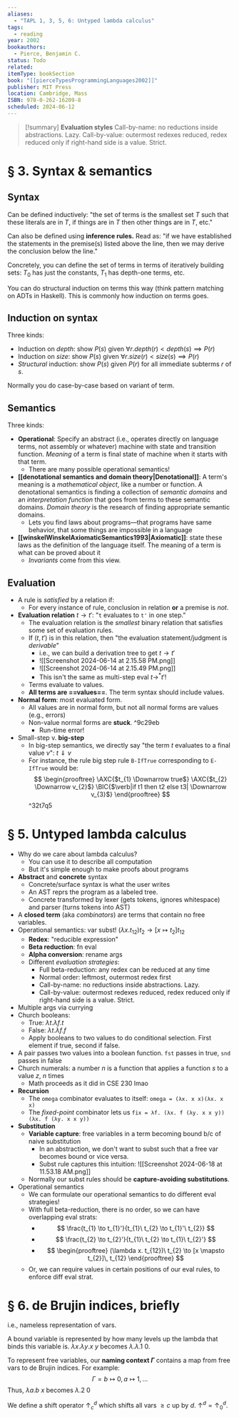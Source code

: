 ```yaml
---
aliases:
  - "TAPL 1, 3, 5, 6: Untyped lambda calculus"
tags:
  - reading
year: 2002
bookauthors:
  - Pierce, Benjamin C.
status: Todo
related: 
itemType: bookSection
book: "[[pierceTypesProgrammingLanguages2002]]"
publisher: MIT Press
location: Cambridge, Mass
ISBN: 978-0-262-16209-8
scheduled: 2024-06-12
---
```

> [!summary]
> **Evaluation styles**
> Call-by-name: no reductions inside abstractions. Lazy.
> Call-by-value: outermost redexes reduced, redex reduced only if right-hand side is a value. Strict.

# § 3. Syntax & semantics

## Syntax

Can be defined inductively: "the set of terms is the smallest set $T$ such that these literals are in $T$, if things are in $T$ then other things are in $T$, etc."

Can also be defined using **inference rules.** Read as: "if we have established the statements in the premise(s) listed above the line, then we may derive the conclusion below the line."

Concretely, you can define the set of terms in terms of iteratively building sets: $T_{0}$ has just the constants, $T_{1}$ has depth-one terms, etc.

You can do structural induction on terms this way (think pattern matching on ADTs in Haskell). This is commonly how induction on terms goes.

## Induction on syntax

Three kinds:

- Induction on *depth*: show $P(s)$ given $\forall r. depth(r) < depth(s) \implies P(r)$
- Induction on *size*: show $P(s)$ given $\forall r. size(r) < size(s) \implies P(r)$
- *Structural* induction: show $P(s)$ given $P(r)$ for all immediate subterms $r$ of $s$.

Normally you do case-by-case based on variant of term.
 
## Semantics

Three kinds:

- **Operational**: Specify an abstract (i.e., operates directly on language terms, not assembly or whatever) machine with state and transition function. *Meaning* of a term is final state of machine when it starts with that term.
	- There are many possible operational semantics!
- **[[denotational semantics and domain theory|Denotational]]**: A term's meaning is a *mathematical object*, like a number or function. A denotational semantics is finding a collection of *semantic domains* and an *interpretation function* that goes from terms to these semantic domains. *Domain theory* is the research of finding appropriate semantic domains.
	- Lets you find laws about programs—that programs have same behavior, that some things are impossible in a language
- **[[winskelWinskelAxiomaticSemantics1993|Axiomatic]]**: state these laws as the definition of the language itself. The meaning of a term is what can be proved about it
	- *Invariants* come from this view.

## Evaluation

- A rule is *satisfied* by a relation if:
	- For every instance of rule, conclusion in relation **or** a premise is *not*.
- **Evaluation relation** $t \to t'$: "`t` evaluates to `t'` in one step."
	- The evaluation relation is the *smallest* binary relation that satisfies some set of evaluation rules.
	- If $(t, t')$ is in this relation, then "the evaluation statement/judgment is *derivable*"
		- i.e., we can build a derivation tree to get $t \to t'$
		- ![[Screenshot 2024-06-14 at 2.15.58 PM.png]]
		- ![[Screenshot 2024-06-14 at 2.15.49 PM.png]]
		- This isn't the same as multi-step eval $t \to^* t'$!
	- Terms evaluate to values.
	- **All terms are ==values==**. The term syntax should include values.
- **Normal form**: most evaluated form.
	- All values are in normal form, but not all normal forms are values (e.g., errors)
	- Non-value normal forms are **stuck**. ^9c29eb
		- Run-time error!
- Small-step v. **big-step**
	- In big-step semantics, we directly say "the term $t$ evaluates to a final value $v$": $t \Downarrow v$
	- For instance, the rule big step rule `B-IfTrue` corresponding to `E-IfTrue` would be: $$ \begin{prooftree} \AXC{$t_{1} \Downarrow true$} \AXC{$t_{2} \Downarrow v_{2}$} \BIC{$\verb|if t1 then t2 else t3| \Downarrow v_{3}$} \end{prooftree} $$ ^32t7q5

# § 5. Untyped lambda calculus

- Why do we care about lambda calculus?
	- You can use it to describe all computation
	- But it's simple enough to make proofs about programs
- **Abstract** and **concrete** syntax
	- Concrete/surface syntax is what the user writes
	- An AST reprs the program as a labeled tree.
	- Concrete transformed by lexer (gets tokens, ignores whitespace) and parser (turns tokens into AST)
- A **closed term** (aka *combinators*) are terms that contain no free variables.
- Operational semantics: var subst! $(\lambda x. t_{12}) t_{2} \to [x \mapsto t_{2}] t_{12}$
	- **Redex**: "reducible expression"
	- **Beta reduction**: fn eval
	- **Alpha conversion**: rename args
	- Different *evaluation strategies*:
		- Full beta-reduction: any redex can be reduced at any time
		- Normal order: leftmost, outermost redex first
		- Call-by-name: no reductions inside abstractions. Lazy.
		- Call-by-value: outermost redexes reduced, redex reduced only if right-hand side is a value. Strict.
- Multiple args via currying
- Church booleans:
	- True: $\lambda t. \lambda f. t$
	- False: $\lambda t. \lambda f. f$
	- Apply booleans to two values to do conditional selection. First element if true, second if false.
- A pair passes two values into a boolean function. `fst` passes in true, `snd` passes in false
- Church numerals: a number $n$ is a function that applies a function $s$ to a value $z$, $n$ times
	- Math proceeds as it did in CSE 230 lmao
- **Recursion**
	- The `omega` combinator evaluates to itself: `omega = (λx. x x)(λx. x x)`
	- The *fixed-point* combinator lets us `fix = λf. (λx. f (λy. x x y)) (λx. f (λy. x x y))`
- **Substitution**
	- **Variable capture**: free variables in a term becoming bound b/c of naive substitution
		- In an abstraction, we don't want to subst such that a free var becomes bound or vice versa.
		- Subst rule captures this intuition: ![[Screenshot 2024-06-18 at 11.53.18 AM.png]]
	- Normally our subst rules should be **capture-avoiding substitutions**.
- Operational semantics
	- We can formulate our operational semantics to do different eval strategies!
	- With full beta-reduction, there is no order, so we can have overlapping eval strats:
		- $$ \frac{t_{1} \to t_{1}'}{t_{1}\ t_{2} \to t_{1}'\ t_{2}} $$
		- $$ \frac{t_{2} \to t_{2}'}{t_{1}\ t_{2} \to t_{1}\ t_{2}'} $$
		- $$ \begin{prooftree} (\lambda x. t_{12})\ t_{2} \to [x \mapsto t_{2}]\, t_{12} \end{prooftree} $$
	- Or, we can require values in certain positions of our eval rules, to enforce diff eval strat.

# § 6. de Brujin indices, briefly

i.e., nameless representation of vars.

A bound variable is represented by how many levels up the lambda that binds this variable is. $\lambda x. \lambda y. x\ y$ becomes $\lambda.\lambda. 1\ 0$.

To represent free variables, our **naming context $\Gamma$** contains a map from free vars to de Brujin indices. For example: $$ \Gamma = b \mapsto 0, a \mapsto 1, \dots $$
Thus, $\lambda a. b\ x$ becomes $\lambda. 2\ 0$

We define a shift operator $\uparrow^d_{c}$ which shifts all vars $\geq c$ up by $d$. $\uparrow^d = \uparrow^d_{0}$.
